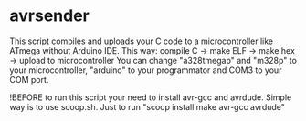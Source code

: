 # avrsender

This script compiles and uploads your C code to a microcontroller like ATmega without Arduino IDE. 
This way: compile C -> make ELF -> make hex -> upload to microcontroller
You can change "a328tmegap" and "m328p" to your microcontroller, "arduino" to your programmator and COM3 to your COM port. 

!BEFORE to run this script your need to install avr-gcc and avrdude. 
Simple way is to use scoop.sh.
Just to run "scoop install make avr-gcc avrdude"
